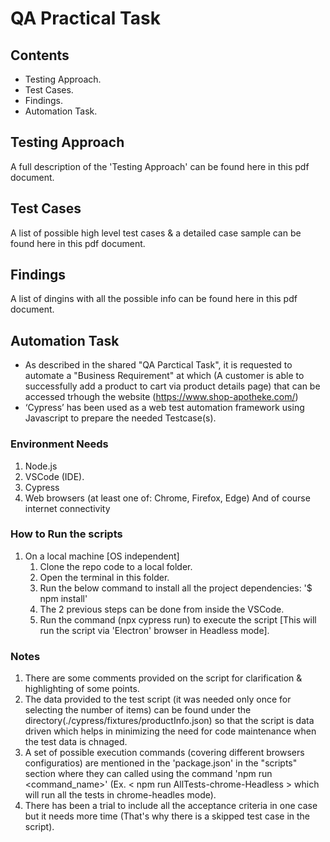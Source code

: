 # QA Practical Task

## Contents
- Testing Approach.
- Test Cases.
- Findings.
- Automation Task.

## Testing Approach
A full description of the 'Testing Approach' can be found here in this pdf document.

## Test Cases
A list of possible high level test cases & a detailed case sample can be found here in this pdf document.

## Findings
A list of dingins with all the possible info can be found here in this pdf document.

## Automation Task

- As described in the shared "QA Parctical Task", it is requested to automate a "Business Requirement" at which (A customer is able to successfully add a product to cart via product details page) that can be accessed trhough the website (https://www.shop-apotheke.com/)
- ‘Cypress’ has been used as a web test automation framework using Javascript to prepare the needed Testcase(s).


### Environment Needs
1.  Node.js
2.  VSCode (IDE).
3.  Cypress
4.  Web browsers (at least one of: Chrome, Firefox, Edge)
    And of course internet connectivity

### How to Run the scripts
1.  On a local machine [OS independent]
    1. Clone the repo code to a local folder.
    2. Open the terminal in this folder.
    3. Run the below command to install all the project dependencies: '$ npm install'
    4. The 2 previous steps can be done from inside the VSCode.
    5. Run the command (npx cypress run) to execute the script [This will run the script via 'Electron' browser in Headless mode].

### Notes
1.  There are some comments provided on the script for clarification & highlighting of some points.
2.  The data provided to the test script (it was needed only once for selecting the number of items) can be found under the directory(./cypress/fixtures/productInfo.json) so that the script is data driven which helps in minimizing the need for code maintenance when the test data is chnaged.
3.  A set of possible execution commands (covering different browsers configuratios) are mentioned in the 'package.json' in the "scripts" section where they can called using the command 'npm run <command_name>' (Ex. < npm run AllTests-chrome-Headless > which will run all the tests in chrome-headles mode).
4.  There has been a trial to include all the acceptance criteria in one case but it needs more time (That's why there is a skipped test case in the script).

